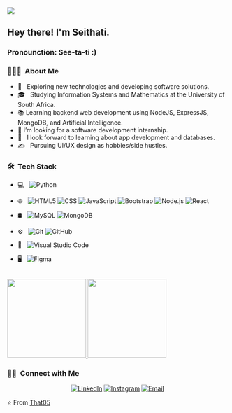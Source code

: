 <img src="https://raw.githubusercontent.com/Thati05/Thati05/master/assets/Seithati%20Mokoena%20Banner.png">

<h2> Hey there! I'm Seithati.</h2>
<h3>Pronounction: See-ta-ti :) </h3>

<h3> 👨🏻‍💻 &nbsp;About Me </h3>

- 🤔 &nbsp; Exploring new technologies and developing software solutions.
- 🎓 &nbsp; Studying Information Systems and Mathematics at the University of South Africa.
- 📚 Learning backend web development using NodeJS, ExpressJS, MongoDB, and Artificial Intelligence.
- 👯 I’m looking for a software development internship.
- 🌱 &nbsp; I look forward to learning about app development and databases.
- ✍️ &nbsp; Pursuing UI/UX design as hobbies/side hustles.

<h3> 🛠 &nbsp;Tech Stack</h3>

- 💻 &nbsp;
  ![Python](https://img.shields.io/badge/-Python-333333?style=flat&logo=python)

- 🌐 &nbsp;
  ![HTML5](https://img.shields.io/badge/-HTML5-333333?style=flat&logo=HTML5)
  ![CSS](https://img.shields.io/badge/-CSS-333333?style=flat&logo=CSS3&logoColor=1572B6)
  ![JavaScript](https://img.shields.io/badge/-JavaScript-333333?style=flat&logo=javascript)
  ![Bootstrap](https://img.shields.io/badge/-Bootstrap-333333?style=flat&logo=bootstrap&logoColor=563D7C)
  ![Node.js](https://img.shields.io/badge/-Node.js-333333?style=flat&logo=node.js)
  ![React](https://img.shields.io/badge/-React-333333?style=flat&logo=react)
- 🛢 &nbsp;
  ![MySQL](https://img.shields.io/badge/-MySQL-333333?style=flat&logo=mysql)
  ![MongoDB](https://img.shields.io/badge/-MongoDB-333333?style=flat&logo=mongodb)
- ⚙️ &nbsp;
  ![Git](https://img.shields.io/badge/-Git-333333?style=flat&logo=git)
  ![GitHub](https://img.shields.io/badge/-GitHub-333333?style=flat&logo=github)
  
- 🔧 &nbsp;
  ![Visual Studio Code](https://img.shields.io/badge/-Visual%20Studio%20Code-333333?style=flat&logo=visual-studio-code&logoColor=007ACC)
  

- 🖥 &nbsp;
  ![Figma](https://img.shields.io/badge/-Figma-333333?style=flat&logo=figma)

<br/>

<a href="https://github.com/Thati05">
  <img height="180em" src="https://github-readme-stats.vercel.app/api?username=Thati05&theme=buefy&show_icons=true" />
  <img height="180em" src="https://github-readme-stats.vercel.app/api/top-langs/?username=Thati05&theme=buefy&layout=compact" />
</a>

<br/>

<h3> 🤝🏻 &nbsp;Connect with Me </h3>

<p align="center">
<a href="https://www.linkedin.com/in/username/"><img alt="LinkedIn" src="https://img.shields.io/badge/LinkedIn-Seithati%20Mokoena-blue?style=flat-square&logo=linkedin"></a>
<a href="https://www.instagram.com/thati_ly_/"><img alt="Instagram" src="https://img.shields.io/badge/Instagram-thati_ly_-blue?style=flat-square&logo=instagram"></a>
<a href="mailto:m.seithati01@gmail.com"><img alt="Email" src="https://img.shields.io/badge/Email-m.seithati01@gmail.com-blue?style=flat-square&logo=gmail"></a>
</p>

⭐️ From [That05](https://github.com/Thati05)
